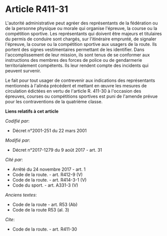 # Article R411-31

L'autorité administrative peut agréer des représentants de la fédération ou de la personne physique ou morale qui organise
l'épreuve, la course ou la compétition sportive. Les représentants qui doivent être majeurs et titulaires du permis de
conduire sont chargés, sur l'itinéraire emprunté, de signaler l'épreuve, la course ou la compétition sportive aux usagers de
la route. Ils portent des signes vestimentaires permettant de les identifier. Dans l'accomplissement de leur mission, ils
sont tenus de se conformer aux instructions des membres des forces de police ou de gendarmerie territorialement compétents.
Ils leur rendent compte des incidents qui peuvent survenir.

Le fait pour tout usager de contrevenir aux indications des représentants mentionnés à l'alinéa précédent et mettant en œuvre
les mesures de circulation édictées en vertu de l'article R. 411-30 à l'occasion des épreuves, courses ou compétitions
sportives est puni de l'amende prévue pour les contraventions de la quatrième classe.

**Liens relatifs à cet article**

_Codifié par_:

  - Décret n°2001-251 du 22 mars 2001

_Modifié par_:

  - Décret n°2017-1279 du 9 août 2017 - art. 31

_Cité par_:

  - Arrêté du 24 novembre 2017 - art. 1
  - Code de la route. - art. R412-9 (V)
  - Code de la route. - art. R414-3-1 (V)
  - Code du sport. - art. A331-3 (V)

_Anciens textes_:

  - Code de la route - art. R53 (Ab)
  - Code de la route R53 (al. 3)

_Cite_:

  - Code de la route. - art. R411-30
